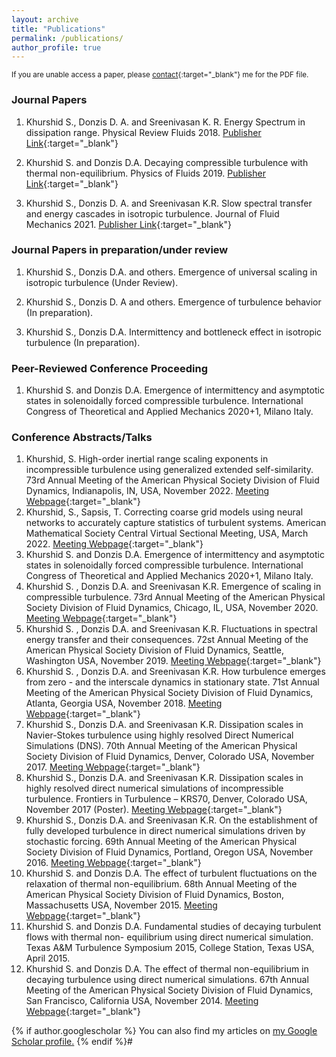 ```yaml
---
layout: archive
title: "Publications"
permalink: /publications/
author_profile: true
---
```




<sup> If you are unable access a paper, please [contact](https://vedang.page/Contact/){:target="_blank"} me for the PDF file. </sup>

### Journal Papers
 1. Khurshid S., Donzis D. A. and Sreenivasan K. R. Energy Spectrum in dissipation range. Physical Review Fluids 2018. [Publisher Link](https://journals.aps.org/prfluids/abstract/10.1103/PhysRevFluids.3.082601){:target="_blank"}

 1. Khurshid S. and Donzis D.A. Decaying compressible turbulence with thermal non-equilibrium. Physics of Fluids 2019. [Publisher Link](https://aip.scitation.org/doi/10.1063/1.5080369){:target="_blank"}

 1. Khurshid S., Donzis D. A.  and Sreenivasan K.R. Slow spectral transfer and energy cascades in isotropic turbulence. Journal of Fluid Mechanics 2021. [Publisher Link](https://www.cambridge.org/core/journals/journal-of-fluid-mechanics/article/slow-spectral-transfer-and-energy-cascades-in-isotropic-turbulence/EF9368676836F53B9A11ADA81D3820AC#access-block){:target="_blank"}


### Journal Papers in preparation/under review
 1. Khurshid S., Donzis D.A. and others. Emergence of universal scaling in isotropic turbulence (Under Review). 

 1. Khurshid S., Donzis D. A and others. Emergence of turbulence behavior (In preparation).

 1. Khurshid S., Donzis D.A. Intermittency and bottleneck effect in isotropic turbulence (In preparation).
    
### Peer-Reviewed Conference Proceeding
1. Khurshid S. and Donzis D.A. Emergence of intermittency and asymptotic states in solenoidally forced compressible turbulence. International Congress of Theoretical and Applied Mechanics 2020+1, Milano Italy.


### Conference Abstracts/Talks
1. Khurshid, S. High-order inertial range scaling exponents in incompressible turbulence using generalized extended self-similarity. 73rd Annual Meeting of the American Physical Society Division of Fluid Dynamics, Indianapolis, IN, USA, November 2022. [Meeting Webpage](https://meetings.aps.org/Meeting/DFD22/Session/T27.1){:target="_blank"}
1.  Khurshid, S., Sapsis, T. Correcting coarse grid models using neural networks to accurately capture statistics of turbulent systems. American Mathematical Society Central Virtual Sectional Meeting, USA, March 2022. [Meeting Webpage](https://meetings.ams.org/math/spring2022c/meetingapp.cgi/Paper/12581){:target="_blank"}
1. Khurshid S. and Donzis D.A. Emergence of intermittency and asymptotic states in solenoidally forced compressible turbulence. International Congress of Theoretical and Applied Mechanics 2020+1, Milano Italy.
1. Khurshid S. , Donzis D.A. and Sreenivasan K.R. Emergence of scaling in compressible turbulence. 73rd Annual Meeting of the American Physical Society Division of Fluid Dynamics, Chicago, IL, USA, November 2020. [Meeting Webpage](https://meetings.aps.org/Meeting/DFD20/Session/X12.14){:target="_blank"}
1. Khurshid S. , Donzis D.A. and Sreenivasan K.R. Fluctuations in spectral energy transfer and their consequences. 72st Annual Meeting of the American Physical Society Division of Fluid Dynamics, Seattle, Washington USA, November 2019. [Meeting Webpage](http://meetings.aps.org/Meeting/DFD19/Session/B28.1){:target="_blank"}
1. Khurshid S. , Donzis D.A. and Sreenivasan K.R. How turbulence emerges from zero - and the interscale dynamics in stationary state. 71st Annual Meeting of the American Physical Society Division of Fluid Dynamics, Atlanta, Georgia USA, November 2018. [Meeting Webpage](http://meetings.aps.org/Meeting/DFD18/Session/F38.3){:target="_blank"}
1. Khurshid S., Donzis D.A. and Sreenivasan K.R. Dissipation scales in Navier-Stokes turbulence using highly resolved Direct Numerical Simulations (DNS). 70th Annual Meeting of the American Physical Society Division of Fluid Dynamics, Denver, Colorado USA, November 2017. [Meeting Webpage](http://meetings.aps.org/Meeting/DFD17/Session/E28.5){:target="_blank"}
1. Khurshid S., Donzis D.A. and Sreenivasan K.R. Dissipation scales in highly resolved direct numerical simulations of incompressible turbulence. Frontiers in Turbulence – KRS70, Denver, Colorado USA, November 2017 (Poster). [Meeting Webpage](http://pages.jh.edu/~ceafm/krs70denver/index.htm){:target="_blank"}
1. Khurshid S., Donzis D.A. and Sreenivasan K.R. On the establishment of fully developed turbulence in direct numerical simulations driven by stochastic forcing. 69th Annual Meeting of the American Physical Society Division of Fluid Dynamics, Portland, Oregon USA, November 2016. [Meeting Webpage](http://meetings.aps.org/Meeting/DFD16/Session/A34.5){:target="_blank"}
1. Khurshid S. and Donzis D.A. The effect of turbulent fluctuations on the relaxation of thermal non-equilibrium. 68th Annual Meeting of the American Physical Society Division of Fluid Dynamics, Boston, Massachusetts USA, November 2015. [Meeting Webpage](http://meetings.aps.org/Meeting/DFD15/Session/A20.6){:target="_blank"}
1. Khurshid S. and Donzis D.A. Fundamental studies of decaying turbulent flows with thermal non- equilibrium using direct numerical simulation. Texas A&M Turbulence Symposium 2015, College Station, Texas USA, April 2015.
1. Khurshid S. and Donzis D.A. The effect of thermal non-equilibrium in decaying turbulence using direct numerical simulations. 67th Annual Meeting of the American Physical Society Division of Fluid Dynamics, San Francisco, California USA, November 2014. [Meeting Webpage](http://meetings.aps.org/Meeting/DFD14/Session/E28.6){:target="_blank"}
    
{% if author.googlescholar %}
  You can also find my articles on <u><a href="{{author.googlescholar}}">my Google Scholar profile</a>.</u>
{% endif %}#

